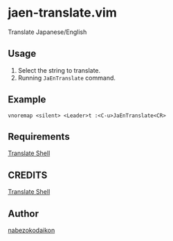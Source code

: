 # jaen-translate.vim
Translate Japanese/English

## Usage
1. Select the string to translate.
1. Running `JaEnTranslate` command.

## Example
```
vnoremap <silent> <Leader>t :<C-u>JaEnTranslate<CR>
```

## Requirements
[Translate Shell](https://github.com/soimort/translate-shell)

## CREDITS
[Translate Shell](https://github.com/soimort/translate-shell)

## Author
[nabezokodaikon](https://github.com/nabezokodaikon)
